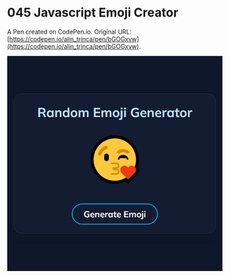 # 045 Javascript Emoji Creator

A Pen created on CodePen.io. Original URL: [https://codepen.io/alin_trinca/pen/bGOGxvw](https://codepen.io/alin_trinca/pen/bGOGxvw).

![Javascript Emoji Creator Screenshot](random-emoji-creator.jpg)
